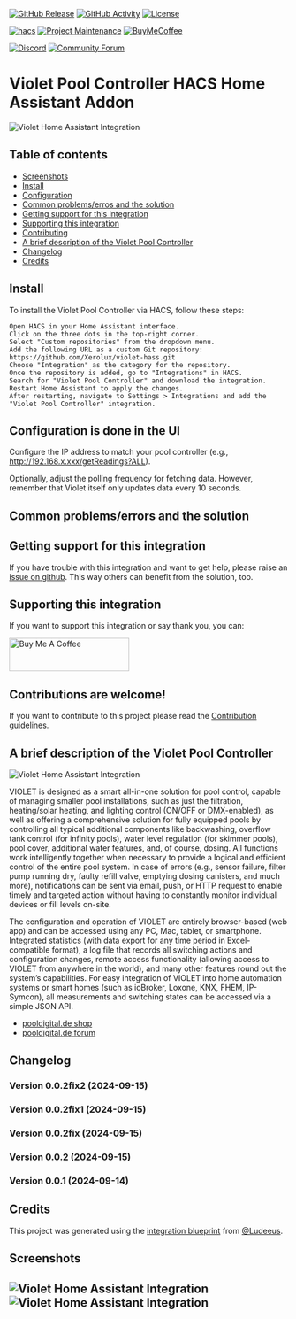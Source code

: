 [![GitHub Release][releases-shield]][releases]
[![GitHub Activity][commits-shield]][commits]
[![License][license-shield]](LICENSE)

[![hacs][hacs-badge]][hacs]
[![Project Maintenance][maintenance-shield]][user_profile]
[![BuyMeCoffee][buymeacoffee-badge]][buymeacoffee]

[![Discord][discord-shield]][discord]
[![Community Forum][forum-shield]][forum]

# Violet Pool Controller HACS Home Assistant Addon

![Violet Home Assistant Integration][logo]


## Table of contents
* [Screenshots](#screenshots)
* [Install](#install)
* [Configuration](#configuration-is-done-in-the-ui)
* [Common problems/erros and the solution](#common-problemserrors-and-the-solution)
* [Getting support for this integration](#getting-support-for-this-integration)
* [Supporting this integration](#supporting-this-integration)
* [Contributing](#contributions-are-welcome)
* [A brief description of the Violet Pool Controller](#a-brief-description-of-the-violet-pool-controller)
* [Changelog](#changelog)
* [Credits](#credits)


## Install 

To install the Violet Pool Controller via HACS, follow these steps:

    Open HACS in your Home Assistant interface.
    Click on the three dots in the top-right corner.
    Select "Custom repositories" from the dropdown menu.
    Add the following URL as a custom Git repository:
    https://github.com/Xerolux/violet-hass.git
    Choose "Integration" as the category for the repository.
    Once the repository is added, go to "Integrations" in HACS.
    Search for "Violet Pool Controller" and download the integration.
    Restart Home Assistant to apply the changes.
    After restarting, navigate to Settings > Integrations and add the "Violet Pool Controller" integration.


## Configuration is done in the UI

Configure the IP address to match your pool controller (e.g., http://192.168.x.xxx/getReadings?ALL).

Optionally, adjust the polling frequency for fetching data. However, remember that Violet itself only updates data every 10 seconds.



## Common problems/errors and the solution



## Getting support for this integration
If you have trouble with this integration and want to get help, please raise an [issue on github][issues].
This way others can benefit from the solution, too.

## Supporting this integration
If you want to support this integration or say thank you, you can:

<a href="https://www.buymeacoffee.com/xerolux" target="_blank"><img src="https://cdn.buymeacoffee.com/buttons/v2/default-yellow.png" alt="Buy Me A Coffee" style="height: 60px !important;width: 217px !important;" ></a>


## Contributions are welcome!
If you want to contribute to this project please read the [Contribution guidelines](CONTRIBUTING.md).


## A brief description of the Violet Pool Controller

![Violet Home Assistant Integration][pbuy]

VIOLET is designed as a smart all-in-one solution for pool control, capable of managing smaller pool installations, such as just the filtration, heating/solar heating, and lighting control (ON/OFF or DMX-enabled), as well as offering a comprehensive solution for fully equipped pools by controlling all typical additional components like backwashing, overflow tank control (for infinity pools), water level regulation (for skimmer pools), pool cover, additional water features, and, of course, dosing. All functions work intelligently together when necessary to provide a logical and efficient control of the entire pool system. In case of errors (e.g., sensor failure, filter pump running dry, faulty refill valve, emptying dosing canisters, and much more), notifications can be sent via email, push, or HTTP request to enable timely and targeted action without having to constantly monitor individual devices or fill levels on-site.

The configuration and operation of VIOLET are entirely browser-based (web app) and can be accessed using any PC, Mac, tablet, or smartphone. Integrated statistics (with data export for any time period in Excel-compatible format), a log file that records all switching actions and configuration changes, remote access functionality (allowing access to VIOLET from anywhere in the world), and many other features round out the system’s capabilities. For easy integration of VIOLET into home automation systems or smart homes (such as ioBroker, Loxone, KNX, FHEM, IP-Symcon), all measurements and switching states can be accessed via a simple JSON API.



* [pooldigital.de shop](https://www.pooldigital.de/poolsteuerungen/violet-poolsteuerung/74/violet-basis-modul-poolsteuerung-smart)
* [pooldigital.de forum](http://forum.pooldigital.de/)


## Changelog

### Version 0.0.2fix2 (2024-09-15)
### Version 0.0.2fix1 (2024-09-15)
### Version 0.0.2fix (2024-09-15)
### Version 0.0.2 (2024-09-15)
### Version 0.0.1 (2024-09-14)

## Credits
This project was generated using the [integration blueprint][integration_blueprint] from [@Ludeeus](https://github.com/ludeeus).


## Screenshots
![Violet Home Assistant Integration][screens1]
![Violet Home Assistant Integration][screens2]
---

[integration_blueprint]: https://github.com/ludeeus/integration_blueprint
[buymeacoffee]: https://www.buymeacoffee.com/xerolux
[buymeacoffee-badge]: https://img.shields.io/badge/buy%20me%20a%20coffee-donate-yellow.svg?style=for-the-badge
[commits-shield]: https://img.shields.io/github/commit-activity/y/xerolux/violet-hass.svg?style=for-the-badge
[commits]: https://github.com/xerolux/violet-hass/commits/main
[hacs]: https://hacs.xyz
[hacs-badge]: https://img.shields.io/badge/HACS-Custom-orange.svg?style=for-the-badge
[discord]: https://discord.gg/Qa5fW2R
[discord-shield]: https://img.shields.io/discord/330944238910963714.svg?style=for-the-badge
[logo]: https://github.com/xerolux/violet-hass/raw/main/logo.png
[picture]: https://github.com/xerolux/violet-hass/raw/main/picture.png
[forum-shield]: https://img.shields.io/badge/community-forum-brightgreen.svg?style=for-the-badge
[forum]: https://community.home-assistant.io/
[license-shield]: https://img.shields.io/github/license/xerolux/violet-hass.svg?style=for-the-badge
[maintenance-shield]: https://img.shields.io/badge/maintainer-Xerolux%20(%40xerolux)-blue.svg?style=for-the-badge
[releases-shield]: https://img.shields.io/github/release/xerolux/violet-hass.svg?style=for-the-badge
[releases]: https://github.com/xerolux/violet-hass/releases
[user_profile]: https://github.com/xerolux
[issues]: https://github.com/xerolux/violet-hass/issues
[screens1]: https://github.com/xerolux/violet-hass/raw/main/screenshots/screens1.png
[screens2]: https://github.com/xerolux/violet-hass/raw/main/screenshots/screens2.png
[buy]: https://www.pooldigital.de/poolsteuerungen/violet-poolsteuerung/74/violet-basis-modul-poolsteuerung-smart
[pbuy]: https://github.com/xerolux/violet-hass/raw/main/screenshots/violetbm.jpg

